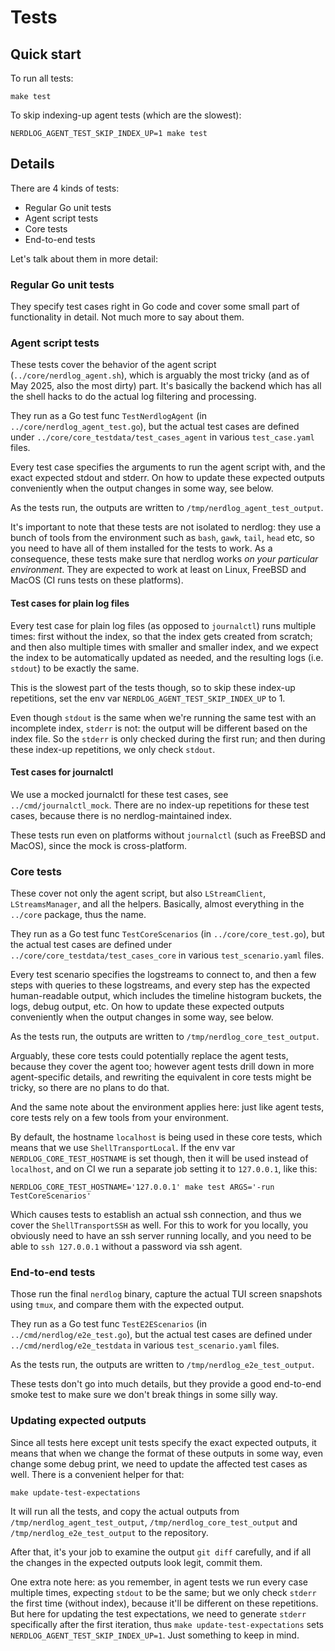 # Tests

## Quick start

To run all tests:

```
make test
```

To skip indexing-up agent tests (which are the slowest):

```
NERDLOG_AGENT_TEST_SKIP_INDEX_UP=1 make test
```

## Details

There are 4 kinds of tests:

- Regular Go unit tests
- Agent script tests
- Core tests
- End-to-end tests

Let's talk about them in more detail:

### Regular Go unit tests

They specify test cases right in Go code and cover some small part of functionality in detail. Not much more to say about them.

### Agent script tests

These tests cover the behavior of the agent script (`../core/nerdlog_agent.sh`), which is arguably the most tricky (and as of May 2025, also the most dirty) part. It's basically the backend which has all the shell hacks to do the actual log filtering and processing.

They run as a Go test func `TestNerdlogAgent` (in `../core/nerdlog_agent_test.go`), but the actual test cases are defined under `../core/core_testdata/test_cases_agent` in various `test_case.yaml` files.

Every test case specifies the arguments to run the agent script with, and the exact expected stdout and stderr. On how to update these expected outputs conveniently when the output changes in some way, see below.

As the tests run, the outputs are written to `/tmp/nerdlog_agent_test_output`.

It's important to note that these tests are not isolated to nerdlog: they use a bunch of tools from the environment such as `bash`, `gawk`, `tail`, `head` etc, so you need to have all of them installed for the tests to work. As a consequence, these tests make sure that nerdlog works *on your particular environment*. They are expected to work at least on Linux, FreeBSD and MacOS (CI runs tests on these platforms).

#### Test cases for plain log files

Every test case for plain log files (as opposed to `journalctl`) runs multiple times: first without the index, so that the index gets created from scratch; and then also multiple times with smaller and smaller index, and we expect the index to be automatically updated as needed, and the resulting logs (i.e. `stdout`) to be exactly the same.

This is the slowest part of the tests though, so to skip these index-up repetitions, set the env var `NERDLOG_AGENT_TEST_SKIP_INDEX_UP` to 1.

Even though `stdout` is the same when we're running the same test with an incomplete index, `stderr` is not: the output will be different based on the index file. So the `stderr` is only checked during the first run; and then during these index-up repetitions, we only check `stdout`.

#### Test cases for journalctl

We use a mocked journalctl for these test cases, see `../cmd/journalctl_mock`. There are no index-up repetitions for these test cases, because there is no nerdlog-maintained index.

These tests run even on platforms without `journalctl` (such as FreeBSD and MacOS), since the mock is cross-platform.

### Core tests

These cover not only the agent script, but also `LStreamClient`, `LStreamsManager`, and all the helpers. Basically, almost everything in the `../core` package, thus the name.

They run as a Go test func `TestCoreScenarios` (in `../core/core_test.go`), but the actual test cases are defined under `../core/core_testdata/test_cases_core` in various `test_scenario.yaml` files.

Every test scenario specifies the logstreams to connect to, and then a few steps with queries to these logstreams, and every step has the expected human-readable output, which includes the timeline histogram buckets, the logs, debug output, etc. On how to update these expected outputs conveniently when the output changes in some way, see below.

As the tests run, the outputs are written to `/tmp/nerdlog_core_test_output`.

Arguably, these core tests could potentially replace the agent tests, because they cover the agent too; however agent tests drill down in more agent-specific details, and rewriting the equivalent in core tests might be tricky, so there are no plans to do that.

And the same note about the environment applies here: just like agent tests, core tests rely on a few tools from your environment.

By default, the hostname `localhost` is being used in these core tests, which means that we use `ShellTransportLocal`. If the env var `NERDLOG_CORE_TEST_HOSTNAME` is set though, then it will be used instead of `localhost`, and on CI we run a separate job setting it to `127.0.0.1`, like this:

```
NERDLOG_CORE_TEST_HOSTNAME='127.0.0.1' make test ARGS='-run TestCoreScenarios'
```

Which causes tests to establish an actual ssh connection, and thus we cover the `ShellTransportSSH` as well. For this to work for you locally, you obviously need to have an ssh server running locally, and you need to be able to `ssh 127.0.0.1` without a password via ssh agent.

### End-to-end tests

Those run the final `nerdlog` binary, capture the actual TUI screen snapshots using `tmux`, and compare them with the expected output.

They run as a Go test func `TestE2EScenarios` (in `../cmd/nerdlog/e2e_test.go`), but the actual test cases are defined under `../cmd/nerdlog/e2e_testdata` in various `test_scenario.yaml` files.

As the tests run, the outputs are written to `/tmp/nerdlog_e2e_test_output`.

These tests don't go into much details, but they provide a good end-to-end smoke test to make sure we don't break things in some silly way.

### Updating expected outputs

Since all tests here except unit tests specify the exact expected outputs, it means that when we change the format of these outputs in some way, even change some debug print, we need to update the affected test cases as well. There is a convenient helper for that:

```
make update-test-expectations
```

It will run all the tests, and copy the actual outputs from `/tmp/nerdlog_agent_test_output`, `/tmp/nerdlog_core_test_output` and `/tmp/nerdlog_e2e_test_output` to the repository.

After that, it's your job to examine the output `git diff` carefully, and if all the changes in the expected outputs look legit, commit them.

One extra note here: as you remember, in agent tests we run every case multiple times, expecting `stdout` to be the same; but we only check `stderr` the first time (without index), because it'll be different on these repetitions. But here for updating the test expectations, we need to generate `stderr` specifically after the first iteration, thus `make update-test-expectations` sets `NERDLOG_AGENT_TEST_SKIP_INDEX_UP=1`. Just something to keep in mind.
